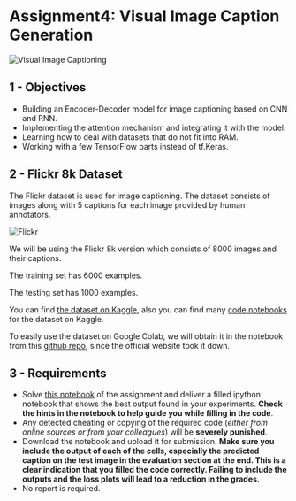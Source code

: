 # Assignment4: Visual Image Caption Generation

![Visual Image Captioning](Image_Captioning.png)

## 1 - Objectives

* Building an Encoder-Decoder model for image captioning based on CNN and RNN.
* Implementing the attention mechanism and integrating it with the model.
* Learning how to deal with datasets that do not fit into RAM.
* Working with a few TensorFlow parts instead of tf.Keras.

## 2 - Flickr 8k Dataset
The Flickr dataset is used for image captioning. The dataset consists of images along with 5 captions for each image provided by human annotators.

![Flickr](Flickr.png)

We will be using the Flickr 8k version which consists of 8000 images and their captions.

The training set has 6000 examples.

The testing set has 1000 examples.

You can find [the dataset on Kaggle](https://www.kaggle.com/datasets/adityajn105/flickr8k), also you can find many [code notebooks](https://www.kaggle.com/datasets/adityajn105/flickr8k/code) for the dataset on Kaggle. 

To easily use the dataset on Google Colab, we will obtain it in the notebook from this [github repo](https://github.com/jbrownlee/Datasets/releases/), since the official website took it down. 

## 3 - Requirements

* Solve [this notebook](lab5.ipynb) of the assignment and deliver a filled ipython notebook that shows the best output found in your experiments. **Check the hints in the notebook to help guide you while filling in the code**.
* Any detected cheating or copying of the required code (_either from online sources or from your colleagues_) will be **severely punished**.
* Download the notebook and upload it for submission. **Make sure you include the output of each of the cells, especially the predicted caption on the test image in the evaluation section at the end. This is a clear indication that you filled the code correctly. Failing to include the outputs and the loss plots will lead to a reduction in the grades.** 
* No report is required.
